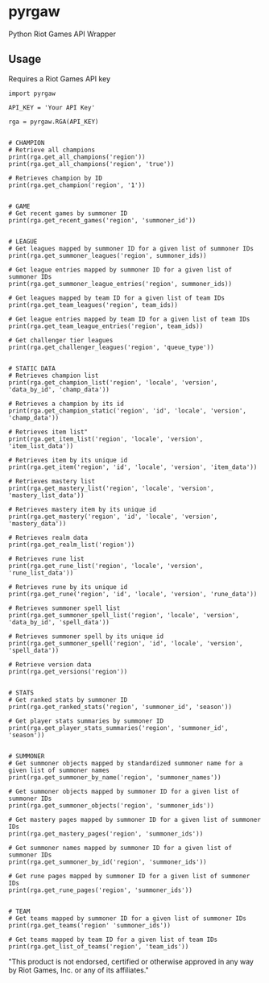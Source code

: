 # pyrgaw

Python Riot Games API Wrapper

## Usage

Requires a Riot Games API key
    
    import pyrgaw

    API_KEY = 'Your API Key'

    rga = pyrgaw.RGA(API_KEY)


    # CHAMPION
    # Retrieve all champions
    print(rga.get_all_champions('region'))
    print(rga.get_all_champions('region', 'true'))

    # Retrieves champion by ID
    print(rga.get_champion('region', '1'))


    # GAME
    # Get recent games by summoner ID
    print(rga.get_recent_games('region', 'summoner_id'))


    # LEAGUE
    # Get leagues mapped by summoner ID for a given list of summoner IDs
    print(rga.get_summoner_leagues('region', summoner_ids))

    # Get league entries mapped by summoner ID for a given list of summoner IDs
    print(rga.get_summoner_league_entries('region', summoner_ids))

    # Get leagues mapped by team ID for a given list of team IDs
    print(rga.get_team_leagues('region', team_ids))

    # Get league entries mapped by team ID for a given list of team IDs
    print(rga.get_team_league_entries('region', team_ids))

    # Get challenger tier leagues
    print(rga.get_challenger_leagues('region', 'queue_type'))
    

    # STATIC DATA
    # Retrieves champion list
    print(rga.get_champion_list('region', 'locale', 'version', 'data_by_id', 'champ_data'))

    # Retrieves a champion by its id
    print(rga.get_champion_static('region', 'id', 'locale', 'version', 'champ_data'))

    # Retrieves item list"
    print(rga.get_item_list('region', 'locale', 'version', 'item_list_data'))

    # Retrieves item by its unique id
    print(rga.get_item('region', 'id', 'locale', 'version', 'item_data'))

    # Retrieves mastery list
    print(rga.get_mastery_list('region', 'locale', 'version', 'mastery_list_data'))

    # Retrieves mastery item by its unique id
    print(rga.get_mastery('region', 'id', 'locale', 'version', 'mastery_data'))

    # Retrieves realm data
    print(rga.get_realm_list('region'))

    # Retrieves rune list
    print(rga.get_rune_list('region', 'locale', 'version', 'rune_list_data'))

    # Retrieves rune by its unique id
    print(rga.get_rune('region', 'id', 'locale', 'version', 'rune_data'))

    # Retrieves summoner spell list
    print(rga.get_summoner_spell_list('region', 'locale', 'version', 'data_by_id', 'spell_data'))

    # Retrieves summoner spell by its unique id
    print(rga.get_summoner_spell('region', 'id', 'locale', 'version', 'spell_data'))

    # Retrieve version data
    print(rga.get_versions('region'))

    
    # STATS
    # Get ranked stats by summoner ID
    print(rga.get_ranked_stats('region', 'summoner_id', 'season'))

    # Get player stats summaries by summoner ID
    print(rga.get_player_stats_summaries('region', 'summoner_id', 'season'))


    # SUMMONER
    # Get summoner objects mapped by standardized summoner name for a given list of summoner names
    print(rga.get_summoner_by_name('region', 'summoner_names'))

    # Get summoner objects mapped by summoner ID for a given list of summoner IDs
    print(rga.get_summoner_objects('region', 'summoner_ids'))

    # Get mastery pages mapped by summoner ID for a given list of summoner IDs
    print(rga.get_mastery_pages('region', 'summoner_ids'))

    # Get summoner names mapped by summoner ID for a given list of summoner IDs
    print(rga.get_summoner_by_id('region', 'summoner_ids'))

    # Get rune pages mapped by summoner ID for a given list of summoner IDs
    print(rga.get_rune_pages('region', 'summoner_ids'))


    # TEAM
    # Get teams mapped by summoner ID for a given list of summoner IDs
    print(rga.get_teams('region' 'summoner_ids'))

    # Get teams mapped by team ID for a given list of team IDs
    print(rga.get_list_of_teams('region', 'team_ids'))


"This product is not endorsed, certified or otherwise approved in any way by Riot Games, Inc. or any of its affiliates."
